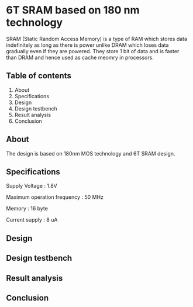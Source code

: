 
# 6T SRAM based on 180 nm technology

SRAM (Static Random Access Memory) is a type of RAM which stores data indefinitely as long as there is power unlike DRAM which loses data gradually even if they are powered. They store 1 bit of data and is faster than DRAM and hence used as cache meomry in processors. 


## Table of contents        

1.  About
2.  Specifications
3.  Design
4.  Design testbench
5.  Result analysis 
6.  Conclusion



## About    

The design is based on 180nm MOS technology and 6T SRAM design.
## Specifications 

Supply Voltage : 1.8V

Maximum operation frequency : 50 MHz

Memory : 16 byte

Current supply : 8 uA




## Design
## Design testbench
## Result analysis
## Conclusion
